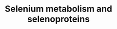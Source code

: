 ---
annotations:
- id: PW:0000133
  parent: classic metabolic pathway
  type: Pathway Ontology
  value: selenoamino acid metabolic pathway
authors:
- Susan
- Thomas
- 137.120.89.28
- MaintBot
- MartijnVanIersel
- Egoyenechea
- Khanspers
- Evelo
- Andra
- AlexanderPico
- Strand
- Egonw
- Mkutmon
- L Dupuis
- Eweitz
citedin: ''
communities:
- Micronutrients
description: '* Comments belonging to specific genes on the Selenoprotein pathway
  ** TRXND3 gene: Although the geneID is correct, the sequence of this gene was guessed
  by analogy. ** Cystathionine gamma-lyase is the mammalian form of bacterial methionine
  gamma-lyase ** A selenoprotein database exists at: http://www.selenodb.org.  Proteins
  on this pathway have targeted assays available via the [https://assays.cancer.gov/available_assays?wp_id=WP28
  CPTAC Assay Portal]'
last-edited: 2024-05-03
ndex: null
organisms:
- Homo sapiens
redirect_from:
- /index.php/Pathway:WP28
- /instance/WP28
- /instance/WP28_r129496
revision: r129496
schema-jsonld:
- '@context': https://schema.org/
  '@id': https://wikipathways.github.io/pathways/WP28.html
  '@type': Dataset
  creator:
    '@type': Organization
    name: WikiPathways
  description: '* Comments belonging to specific genes on the Selenoprotein pathway
    ** TRXND3 gene: Although the geneID is correct, the sequence of this gene was
    guessed by analogy. ** Cystathionine gamma-lyase is the mammalian form of bacterial
    methionine gamma-lyase ** A selenoprotein database exists at: http://www.selenodb.org.  Proteins
    on this pathway have targeted assays available via the [https://assays.cancer.gov/available_assays?wp_id=WP28
    CPTAC Assay Portal]'
  keywords:
  - CREM
  - Cystathionine g-lyase
  - DIO1
  - DIO2
  - DIO3
  - FOS
  - Fabp1
  - GPX1
  - GPX2
  - GPX3
  - GPX4
  - GPX6
  - Hydrogen selenide
  - JUN
  - MethylSelenol MeSeH
  - NFKB-p105
  - NFKB-p65
  - Nfe2l2
  - Pouf2f1
  - Pstk
  - Rpl30
  - SBP2
  - SEPN1
  - SEPP1
  - SPS2
  - Sars
  - Sars2
  - Scly
  - SeC
  - SeMet
  - Secp43
  - SelH
  - SelI
  - SelK
  - SelM
  - SelO
  - SelS
  - SelT
  - SelV
  - Selenate
  - Selenbp1
  - Selenite
  - Selenophosphate
  - Sep15
  - SepW
  - SepX1
  - Sephs1
  - Sephs2
  - Sla
  - Sp1
  - Sp3
  - TXNRD1
  - TXNRD2
  - TXNRD3
  - eEFSec
  license: CC0
  name: Selenium metabolism and selenoproteins
seo: CreativeWork
title: Selenium metabolism and selenoproteins
wpid: WP28
---